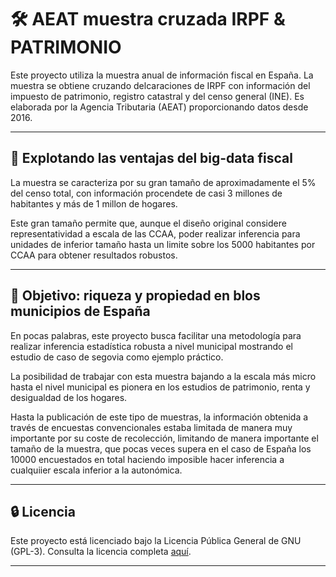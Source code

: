 # 🛠️ AEAT muestra cruzada IRPF & PATRIMONIO

Este proyecto utiliza la muestra anual de información fiscal en España. La muestra se obtiene cruzando delcaraciones de IRPF con información del impuesto de patrimonio, registro catastral y del censo general (INE). Es elaborada por la Agencia Tributaria (AEAT) proporcionando datos desde 2016.

---

## 🚀 Explotando las ventajas del big-data fiscal

La muestra se caracteriza por su gran tamaño de aproximadamente el 5% del censo total, con información procendete de casi 3 millones de habitantes y más de 1 millon de hogares.

Este gran tamaño permite que, aunque el diseño original considere representatividad a escala de las CCAA, poder realizar inferencia para unidades de inferior tamaño hasta un limite sobre los 5000 habitantes por CCAA para obtener resultados robustos.

---

## 🎯 Objetivo: riqueza y propiedad en blos municipios de España

En pocas palabras, este proyecto busca facilitar una metodología para realizar inferencia estadística robusta a nivel municipal mostrando el estudio de caso de segovia como ejemplo práctico.

La posibilidad de trabajar con esta muestra bajando a la escala más micro hasta el nivel municipal es pionera en los estudios de patrimonio, renta y desigualdad de los hogares.

Hasta la publicación de este tipo de muestras, la información obtenida a través de encuestas convencionales estaba limitada de manera muy importante por su coste de recolección, limitando de manera importante el tamaño de la muestra, que pocas veces supera en el caso de España los 10000 encuestados en total haciendo imposible hacer inferencia a cualquiier escala inferior a la autonómica.

---

## 🔒 Licencia

Este proyecto está licenciado bajo la Licencia Pública General de GNU (GPL-3). Consulta la licencia completa [aquí](https://www.gnu.org/licenses/gpl-3.0.en.html).

---
